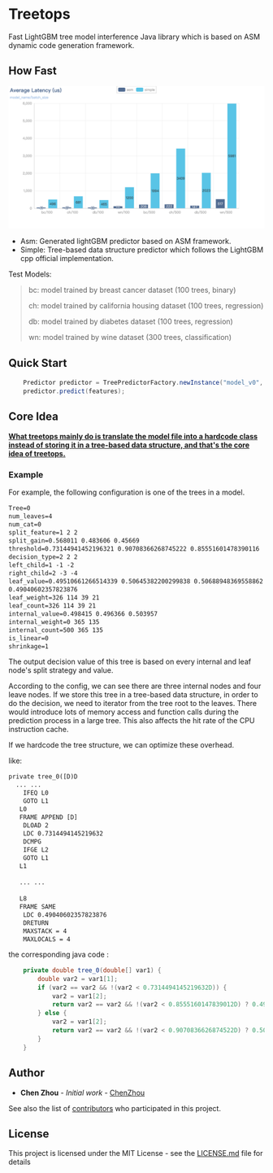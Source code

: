 # Treetops

Fast LightGBM tree model interference Java library which is based on ASM dynamic code generation framework.

## How Fast

![](./docs/imgs/benchmark.png)

- Asm: Generated lightGBM predictor based on ASM framework.
- Simple: Tree-based data structure predictor which follows the LightGBM cpp official implementation.

Test Models:

> bc: model trained by breast cancer dataset (100 trees, binary)  
> 
> ch: model trained by california housing dataset (100 trees, regression) 
>
> db: model trained by diabetes dataset (100 trees, regression) 
>
> wn: model trained by wine dataset (300 trees, classification)


## Quick Start

```java
    Predictor predictor = TreePredictorFactory.newInstance("model_v0", modelFilePath);
    predictor.predict(features);
```

## Core Idea

**<u>What treetops mainly do is translate the model file into a hardcode class instead of storing it in a tree-based data structure, and that's the core idea of treetops.</u>**

### Example

For example, the following configuration is one of the trees in a model.

```
Tree=0
num_leaves=4
num_cat=0
split_feature=1 2 2
split_gain=0.568011 0.483606 0.45669
threshold=0.73144941452196321 0.90708366268745222 0.85551601478390116
decision_type=2 2 2
left_child=1 -1 -2
right_child=2 -3 -4
leaf_value=0.49510661266514339 0.50645382200299838 0.50688948369558862 0.49040602357823876
leaf_weight=326 114 39 21
leaf_count=326 114 39 21
internal_value=0.498415 0.496366 0.503957
internal_weight=0 365 135
internal_count=500 365 135
is_linear=0
shrinkage=1
```

The output decision value of this tree is based on every internal and leaf node's split strategy and value.

According to the config, we can see there are three internal nodes and four leave nodes. If we store this tree in a tree-based data structure, in order to do the decision, we need to iterator from the tree root to the leaves. There would introduce lots of memory access and function calls during the prediction process in a large tree. This also affects the hit rate of the CPU instruction cache.

If we hardcode the tree structure, we can optimize these overhead.

like:

```
private tree_0([D)D
  ... ...
    IFEQ L0
    GOTO L1
   L0
   FRAME APPEND [D]
    DLOAD 2
    LDC 0.7314494145219632
    DCMPG
    IFGE L2
    GOTO L1
   L1

   ... ...

   L8
   FRAME SAME
    LDC 0.49040602357823876
    DRETURN
    MAXSTACK = 4
    MAXLOCALS = 4
```

the corresponding java code :

```java
    private double tree_0(double[] var1) {
        double var2 = var1[1];
        if (var2 == var2 && !(var2 < 0.7314494145219632D)) {
            var2 = var1[2];
            return var2 == var2 && !(var2 < 0.8555160147839012D) ? 0.49040602357823876D : 0.5064538220029984D;
        } else {
            var2 = var1[2];
            return var2 == var2 && !(var2 < 0.9070836626874522D) ? 0.5068894836955886D : 0.4951066126651434D;
        }
    }
```

## Author

* **Chen Zhou** - *Initial work* - [ChenZhou](https://github.com/horoc)

See also the list of [contributors](https://github.com/horoc/treetops/contributors) who participated in this project.

## License

This project is licensed under the MIT License - see the [LICENSE.md](LICENSE.md) file for details
